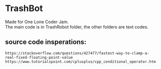 # TrashBot
Made for One Lone Coder Jam.\
The main code is in TrashRobot folder, the other folders are text codes.
## source code insperations: 
    https://stackoverflow.com/questions/427477/fastest-way-to-clamp-a-real-fixed-floating-point-value
    https://www.tutorialspoint.com/cplusplus/cpp_conditional_operator.htm
